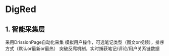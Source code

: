 # DigRed

## 1. 智能采集层

采用DrissionPage自动化采集
模拟用户操作，可选笔记类型（图文or视频），排序方式（默认or最新or最热）
突破反爬机制，实时捕获笔记/评论/用户关系链数据
